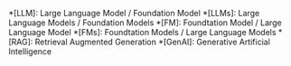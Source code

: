 *[LLM]: Large Language Model / Foundation Model
*[LLMs]: Large Language Models / Foundation Models
*[FM]: Foundtation Model / Large Language Model
*[FMs]: Foundtation Models / Large Language Models
*[RAG]: Retrieval Augmented Generation
*[GenAI]: Generative Artificial Intelligence
